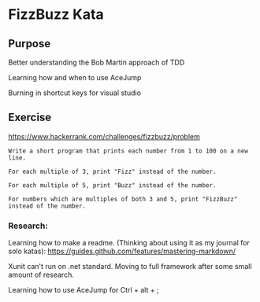 ﻿# FizzBuzz Kata

## Purpose

Better understanding the Bob Martin approach of TDD

Learning how and when to use AceJump

Burning in shortcut keys for visual studio

## Exercise

https://www.hackerrank.com/challenges/fizzbuzz/problem
```
Write a short program that prints each number from 1 to 100 on a new line. 

For each multiple of 3, print "Fizz" instead of the number. 

For each multiple of 5, print "Buzz" instead of the number. 

For numbers which are multiples of both 3 and 5, print "FizzBuzz" instead of the number.
```

### Research:
Learning how to make a readme. (Thinking about using it as my journal for solo katas):
https://guides.github.com/features/mastering-markdown/

Xunit can't run on .net standard. Moving to full framework after some small amount of research.

Learning how to use AceJump for Ctrl + alt + ;